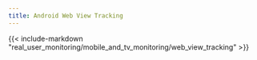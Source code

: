 ```yaml
---
title: Android Web View Tracking
---
```


{{< include-markdown "real_user_monitoring/mobile_and_tv_monitoring/web_view_tracking" >}}